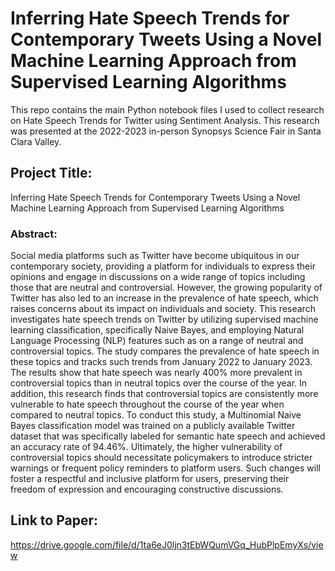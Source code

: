 # Inferring Hate Speech Trends for Contemporary Tweets Using a Novel Machine Learning Approach from Supervised Learning Algorithms

This repo contains the main Python notebook files I used to collect research on Hate Speech Trends for Twitter using Sentiment Analysis.
This research was presented at the 2022-2023 in-person Synopsys Science Fair in Santa Clara Valley.

## Project Title:
Inferring Hate Speech Trends for Contemporary Tweets Using a Novel Machine Learning Approach from Supervised Learning Algorithms

### Abstract:
Social media platforms such as Twitter have become ubiquitous in our contemporary society, providing a platform for individuals to express their opinions and engage in discussions on a wide range of topics including those that are neutral and controversial. However, the growing popularity of Twitter has also led to an increase in the prevalence of hate speech, which raises concerns about its impact on individuals and society. This research investigates hate speech trends on Twitter by utilizing supervised machine learning classification, specifically Naive Bayes, and employing Natural Language Processing (NLP) features such as on a range of neutral and controversial topics. The study compares the prevalence of hate speech in these topics and tracks such trends from January 2022 to January 2023. The results show that hate speech was nearly 400% more prevalent in controversial topics than in neutral topics over the course of the year. In addition, this research finds that controversial topics are consistently more vulnerable to hate speech throughout the course of the year when compared to neutral topics. To conduct this study, a Multinomial Naive Bayes classification model was trained on a publicly available Twitter dataset that was specifically labeled for semantic hate speech and achieved an accuracy rate of 94.46%. Ultimately, the higher vulnerability of controversial topics should necessitate policymakers to introduce stricter warnings or frequent policy reminders to platform users. Such changes will foster a respectful and inclusive platform for users, preserving their freedom of expression and encouraging constructive discussions.

## Link to Paper:
https://drive.google.com/file/d/1ta6eJ0ljn3tEbWQumVGq_HubPlpEmyXs/view
